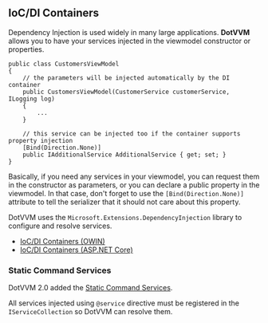## IoC/DI Containers

Dependency Injection is used widely in many large applications. **DotVVM** allows you to have your services injected in the viewmodel constructor or properties.

```CSHARP
public class CustomersViewModel 
{
    // the parameters will be injected automatically by the DI container
    public CustomersViewModel(CustomerService customerService, ILogging log) 
    {
        ...        
    }

    // this service can be injected too if the container supports property injection
    [Bind(Direction.None)]
    public IAdditionalService AdditionalService { get; set; }
}
```

Basically, if you need any services in your viewmodel, you can request them in the constructor as parameters, or you can declare a public property in the viewmodel. In that case, don't forget to use the `[Bind(Direction.None)]` attribute to tell the serializer that it should not care about this property.

DotVVM uses the `Microsoft.Extensions.DependencyInjection` library to configure and resolve services.

* [IoC/DI Containers (OWIN)](/docs/tutorials/advanced-ioc-di-container-owin/{branch})
* [IoC/DI Containers (ASP.NET Core)](/docs/tutorials/advanced-ioc-di-container-aspnetcore/{branch})

### Static Command Services

DotVVM 2.0 added the [Static Command Services](/docs/tutorials/basics-static-command-services/{branch}). 

All services injected using `@service` directive must be registered in the `IServiceCollection` so DotVVM can resolve them. 